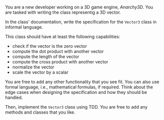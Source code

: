 You are a new developer working on a 3D game engine, _Anarchy3D_.
You are tasked with writing the class representig a 3D vector.

In the class' documentation, write the specification for the `Vector3` class in informal language.

This class should have at least the following capabilities:
- check if the vector is the zero vector
- compute the dot product with another vector
- compute the length of the vector
- compute the cross product with another vector
- normalize the vector
- scale the vector by a scalar

You are free to add any other functionality that you see fit.
You can also use formal language, i.e., mathematical formulas, if required.
Think about the edge cases when designing the specification and how they should be handled.

Then, implement the `Vector3` class using TDD. You are free to add any methods and classes that you like.

